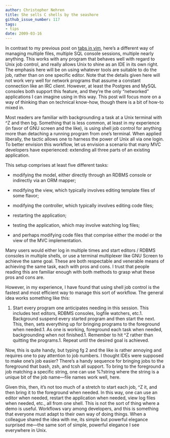 ```yaml
---
author: Christopher Nehren
title: She sells C shells by the seashore
github_issue_number: 117
tags:
- tips
date: 2009-03-16
---
```


In contrast to my previous post on [tabs in vim](/blog/2009/03/vim-tip-of-day-tabbed-editing/), here’s a different way of managing multiple files, multiple SQL console sessions, multiple nearly anything. This works with any program that behaves well with regard to Unix job control, and really allows Unix to shine as an IDE in its own right. The emphasis here will be on using whatever tools are suitable to do the job, rather than on one specific editor. Note that the details given here will not work very well for network programs that assume a constant connection like an IRC client. However, at least the Postgres and MySQL consoles both support this feature, and they’re the only “networked” applications I can imagine using in this way. This post will focus more on a way of thinking than on technical know-how, though there is a bit of how-to mixed in.

Most readers are familiar with backgrounding a task at a Unix terminal with ^Z and then bg. Something that is less common, at least in my experience (in favor of GNU screen and the like), is using shell job control for anything more than detaching a running program from one’s terminal. When applied liberally, the tactic allows one to harness the power of Unix all via one login. To better envision this workflow, let us envision a scenario that many MVC developers have experienced: extending all three parts of an existing application.

This setup comprises at least five different tasks:

- modifying the model, either directly through an RDBMS console or indirectly via an ORM mapper;

- modifying the view, which typically involves editing template files of some flavor;

- modifying the controller, which typically involves editing code files;

- restarting the application;

- testing the application, which may involve watching log files;

- and perhaps modifying code files that comprise either the model or the view of the MVC implementation.

Many users would either log in multiple times and start editors / RDBMS consoles in multiple shells, or use a terminal multiplexer like GNU Screen to achieve the same goal. These are both respectable and venerable means of achieving the same task, each with pros and cons. I trust that people reading this are familiar enough with both methods to grasp what these pros and cons are.

However, in my experience, I have found that using shell job control is the fastest and most efficient way to manage this sort of workflow. The general idea works something like this:

1. Start every program one anticipates needing in this session. This includes text editors, RDBMS consoles, logfile watchers, etc.1. Background suspend every started program and then start the next. This, then, sets everything up for bringing programs to the foreground when needed.1. As one is working, foreground each task when needed, backgrounding when not finished.1. Remember to hit ^Z rather than quitting the programs.1. Repeat until the desired goal is achieved.

Now, this is quite handy, but typing fg 2 and the like is rather annoying and requires one to pay attention to job numbers. I thought IDEs were supposed to make one’s job easier? There’s a handy sequence for bringing jobs to the foreground that bash, zsh, and tcsh all support. To bring to the foreground a job matching a specific string, one can use %?string where the string is a unique bit of the job name—​file names work well, here.

Given this, then, it’s not too much of a stretch to start each job, ^Z it, and then bring it to the foreground when needed. In this way, one can use an editor when needed, restart the application when needed, view log files when needed, etc., all from one shell. This is not the sort of thing where a demo is useful. Workflows vary among developers, and this is something that everyone must adapt to their own way of doing things. When a colleague shared the idea with me, its simple but powerful elegance surprised me—​the same sort of simple, powerful elegance I see everywhere in Unix.

